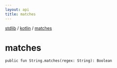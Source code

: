 ```yaml
---
layout: api
title: matches
---
```

[stdlib](../index.html) / [kotlin](index.html) / [matches](matches.html)

# matches

```
public fun String.matches(regex: String): Boolean
```
